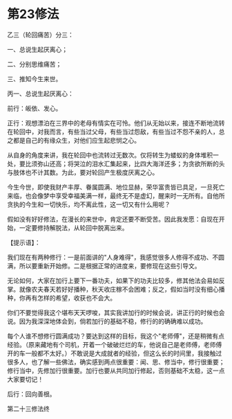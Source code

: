 # 第23修法

乙三（轮回痛苦）分三：

一、总说生起厌离心；

二、分别思维痛苦；

三、推知今生来世。

丙一、总说生起厌离心：

前行：皈依、发心。

正行：观想漂泊在三界中的老母有情实在可怜。他们从无始以来，接连不断地流转在轮回中，对我而言，有些当过父母，有些当过怨敌，有些当过不怨不亲的人，总之都是自己的有缘众生，对他们应生起悲悯之心。

从自身的角度来讲，我在轮回中也流转过无数次。仅将转生为蝼蚁的身体堆积一处，要比须弥山还高；将哭泣的泪水汇集起来，比四大海洋还多；为贪欲所断的头与肢体也不计其数。为此，要对轮回产生极度厌离之心。

今生今世，即使我财产丰厚、眷属圆满、地位显赫，荣华富贵皆已具足，一旦死亡来临，也会像梦中享受幸福美满一样，最终无不是虚幻，醒来时一无所有。自他所贪执的今生和一切快乐，均不离此性，这一切又有什么用呢？

假如没有好好修法，在漫长的来世中，肯定还要不断受苦。因此我发愿：自现在开始，一定要修持解脱法，从轮回中脱离出来。

【提示语】：

我们现在有两种修行：一是前面讲的"人身难得"，我感觉很多人修得不成功、不圆满，所以要重新开始修。二是根据正常的进度来，要修现在这些引导文。

无论如何，大家在加行上要下一番功夫，如果下的功夫比较多，修其他法会易如反掌。就像农夫春天若好好播种，秋天收庄稼不会困难；反之，假如当时没有细心播种，你再有怎样的希望，收获也不会大。

你们不要觉得我这个堪布天天啰唆，其实我讲加行的时候会说，讲正行的时候也会说。因为我深深地体会到，倘若加行的基础不稳，修行的的确确难以成功。

每个人谁不想修行圆满成功？要达到这样的目标，我这个"老师傅"，还是稍微有点经验。（原来藏地有个司机，开着一个破破烂烂的车，他说自己是老师傅，老师傅开的车一般都不太好。）不敢说是大成就者的经验，但这么长的时间里，我接触过很多人，也了解一些佛法，确实感到两点很重要：闻、思、修当中，修行很重要；修行当中，先修加行很重要。加行也要从共同加行修起，否则基础不太稳，这一点大家要切记！

后行：回向善根。

第二十三修法终

